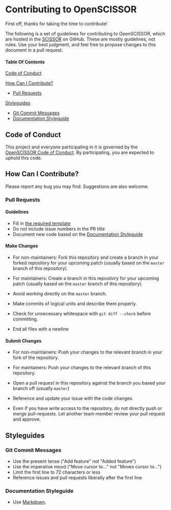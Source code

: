 # Contributing to OpenSCISSOR

First off, thanks for taking the time to contribute!

The following is a set of guidelines for contributing to OpenSCISSOR, which are hosted in the [SCISSOR](https://github.com/scissor-project) on GitHub. These are mostly guidelines, not rules. Use your best judgment, and feel free to propose changes to this document in a pull request.

#### Table Of Contents

[Code of Conduct](#code-of-conduct)

[How Can I Contribute?](#how-can-i-contribute)
  * [Pull Requests](#pull-requests)

[Styleguides](#styleguides)
  * [Git Commit Messages](#git-commit-messages)
  * [Documentation Styleguide](#documentation-styleguide)

## Code of Conduct

This project and everyone participating in it is governed by the [OpenSCISSOR Code of Conduct](.github/CODE_OF_CONDUCT.md). By participating, you are expected to uphold this code.

## How Can I Contribute?

Please report any bug you may find. Suggestions are also welcome.

### Pull Requests

#### Guidelines

* Fill in [the required template](.github/PULL_REQUEST_TEMPLATE.md)
* Do not include issue numbers in the PR title
* Document new code based on the [Documentation Styleguide](#documentation-styleguide)

#### Make Changes

* For non-maintainers: Fork this repository and create a branch in your forked repository for your upcoming patch (usually based on the `master` branch of this repository).
* For maintainers: Create a branch in this repository for your upcoming patch (usually based on the `master` branch of this repository).

*	Avoid working directly on the `master` branch.
* Make commits of logical units and describe them properly.
* Check for unnecessary whitespace with `git diff --check` before committing.
* End all files with a newline

#### Submit Changes

* For non-maintainers: Push your changes to the relevant branch in your fork of the repository.
* For maintainers: Push your changes to the relevant branch of this repository.

* Open a pull request in this repository against the branch you based your branch off (usually `master`)
* Reference and update your issue with the code changes.
* Even if you have write access to the repository, do not directly push or merge pull-requests. Let another team member review your pull request and approve.

## Styleguides

### Git Commit Messages

* Use the present tense ("Add feature" not "Added feature")
* Use the imperative mood ("Move cursor to..." not "Moves cursor to...")
* Limit the first line to 72 characters or less
* Reference issues and pull requests liberally after the first line

### Documentation Styleguide

* Use [Markdown](https://daringfireball.net/projects/markdown).
